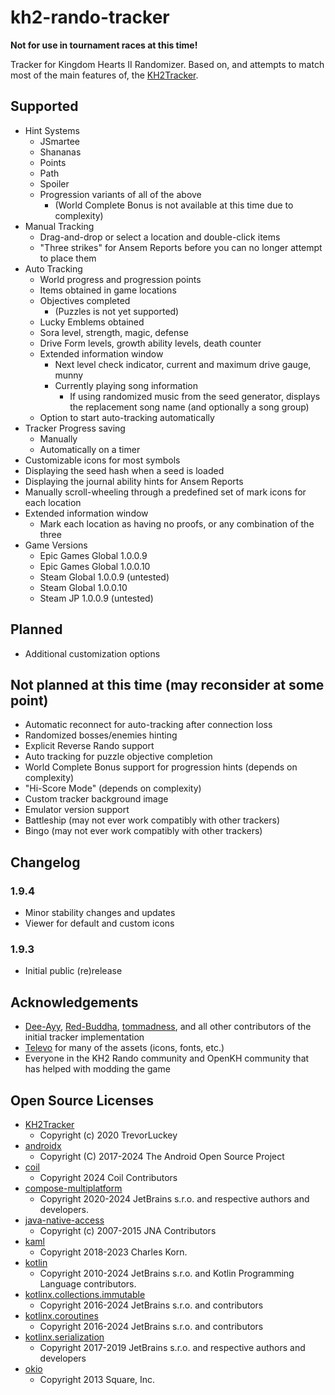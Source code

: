 # kh2-rando-tracker

**Not for use in tournament races at this time!**

Tracker for Kingdom Hearts II Randomizer. Based on, and attempts to match most of the main features
of, the [KH2Tracker](https://github.com/Dee-Ayy/KH2Tracker).

## Supported

- Hint Systems
    - JSmartee
    - Shananas
    - Points
    - Path
    - Spoiler
    - Progression variants of all of the above
        - (World Complete Bonus is not available at this time due to complexity)
- Manual Tracking
    - Drag-and-drop or select a location and double-click items
    - "Three strikes" for Ansem Reports before you can no longer attempt to place them
- Auto Tracking
    - World progress and progression points
    - Items obtained in game locations
    - Objectives completed
        - (Puzzles is not yet supported)
    - Lucky Emblems obtained
    - Sora level, strength, magic, defense
    - Drive Form levels, growth ability levels, death counter
    - Extended information window
        - Next level check indicator, current and maximum drive gauge, munny
        - Currently playing song information
            - If using randomized music from the seed generator, displays the replacement song
              name (and optionally a song group)
    - Option to start auto-tracking automatically
- Tracker Progress saving
    - Manually
    - Automatically on a timer
- Customizable icons for most symbols
- Displaying the seed hash when a seed is loaded
- Displaying the journal ability hints for Ansem Reports
- Manually scroll-wheeling through a predefined set of mark icons for each location
- Extended information window
    - Mark each location as having no proofs, or any combination of the three
- Game Versions
    - Epic Games Global 1.0.0.9
    - Epic Games Global 1.0.0.10
    - Steam Global 1.0.0.9 (untested)
    - Steam Global 1.0.0.10
    - Steam JP 1.0.0.9 (untested)

## Planned

- Additional customization options

## Not planned at this time (may reconsider at some point)

- Automatic reconnect for auto-tracking after connection loss
- Randomized bosses/enemies hinting
- Explicit Reverse Rando support
- Auto tracking for puzzle objective completion
- World Complete Bonus support for progression hints (depends on complexity)
- "Hi-Score Mode" (depends on complexity)
- Custom tracker background image
- Emulator version support
- Battleship (may not ever work compatibly with other trackers)
- Bingo (may not ever work compatibly with other trackers)

## Changelog

### 1.9.4

- Minor stability changes and updates
- Viewer for default and custom icons

### 1.9.3

- Initial public (re)release

## Acknowledgements

- [Dee-Ayy](https://github.com/Dee-Ayy), [Red-Buddha](https://github.com/Red-Buddha),
  [tommadness](https://github.com/tommadness), and all other contributors of the initial tracker
  implementation
- [Televo](https://github.com/Televo/) for many of the assets (icons, fonts, etc.)
- Everyone in the KH2 Rando community and OpenKH community that has helped with modding the game

## Open Source Licenses

- [KH2Tracker](https://github.com/Dee-Ayy/KH2Tracker/blob/v2.64/LICENSE)
  - Copyright (c) 2020 TrevorLuckey
- [androidx](https://github.com/androidx/androidx/blob/androidx-main/LICENSE.txt)
  - Copyright (C) 2017-2024 The Android Open Source Project
- [coil](https://github.com/coil-kt/coil/blob/3.0.0-rc02/LICENSE.txt)
  - Copyright 2024 Coil Contributors
- [compose-multiplatform](https://github.com/JetBrains/compose-multiplatform/blob/v1.7.0/LICENSE.txt)
  - Copyright 2020-2024 JetBrains s.r.o. and respective authors and developers.
- [java-native-access](https://github.com/java-native-access/jna/blob/5.15.0/AL2.0)
  - Copyright (c) 2007-2015 JNA Contributors
- [kaml](https://github.com/charleskorn/kaml/blob/0.61.0/LICENSE)
  - Copyright 2018-2023 Charles Korn.
- [kotlin](https://github.com/JetBrains/kotlin/blob/v2.0.21/license/README.md)
  - Copyright 2010-2024 JetBrains s.r.o. and Kotlin Programming Language contributors.
- [kotlinx.collections.immutable](https://github.com/Kotlin/kotlinx.collections.immutable/blob/v0.3.8/LICENSE.txt)
  - Copyright 2016-2024 JetBrains s.r.o. and contributors
- [kotlinx.coroutines](https://github.com/Kotlin/kotlinx.coroutines/blob/1.8.1/LICENSE.txt)
  - Copyright 2016-2024 JetBrains s.r.o. and contributors
- [kotlinx.serialization](https://github.com/Kotlin/kotlinx.serialization/blob/v1.7.1/LICENSE.txt)
  - Copyright 2017-2019 JetBrains s.r.o. and respective authors and developers
- [okio](https://github.com/square/okio/blob/3.9.1/LICENSE.txt)
  - Copyright 2013 Square, Inc.
